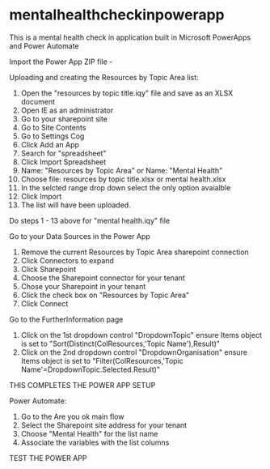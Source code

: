 # mentalhealthcheckinpowerapp
This is a mental health check in application built in Microsoft PowerApps and Power Automate

Import the Power App ZIP file - 

Uploading and creating the Resources by Topic Area list:

1. Open the "resources by topic title.iqy" file and save as an XLSX document
2. Open IE as an administrator
3. Go to your sharepoint site
4. Go to Site Contents
5. Go to Settings Cog
6. Click Add an App
7. Search for "spreadsheet"
8. Click Import Spreadsheet
9. Name: "Resources by Topic Area" or Name: "Mental Health"
10. Choose file: resources by topic title.xlsx or mental health.xlsx
11. In the selcted range drop down select the only option avaialble
12. Click Import
13. The list will have been uploaded.

Do steps 1 - 13 above for "mental health.iqy" file

Go to your Data Sources in the Power App

1. Remove the current Resources by Topic Area sharepoint connection
2. Click Connectors to expand
3. Click Sharepoint
4. Choose the Sharepoint connector for your tenant
5. Chose your Sharepoint in your tenant
6. Click the check box on "Resources by Topic Area"
7. Click Connect

Go to the FurtherInformation page

1. Click on the 1st dropdown control "DropdownTopic" ensure Items object is set to "Sort(Distinct(ColResources,'Topic Name'),Result)"
2. Click on the 2nd dropdown control "DropdownOrganisation" ensure Items object is set to "Filter(ColResources,'Topic Name'=DropdownTopic.Selected.Result)"


THIS COMPLETES THE POWER APP SETUP

Power Automate:

1. Go to the Are you ok main flow
2. Select the Sharepoint site address for your tenant
3. Choose "Mental Health" for the list name
4. Associate the variables with the list columns


TEST THE POWER APP
